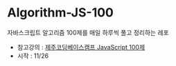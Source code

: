 # Algorithm-JS-100

자바스크립트 알고리즘 100제를 매일 하루씩 풀고 정리하는 레포

- 참고강의 : [제주코딩베이스캠프 JavaScript 100제](https://www.inflearn.com/course/%EC%A0%9C%EC%A3%BC%EC%BD%94%EB%94%A9-%EC%9E%90%EB%B0%94%EC%8A%A4%ED%81%AC%EB%A6%BD%ED%8A%B8-100%EC%A0%9C/dashboard)
- 시작 : 11/26
